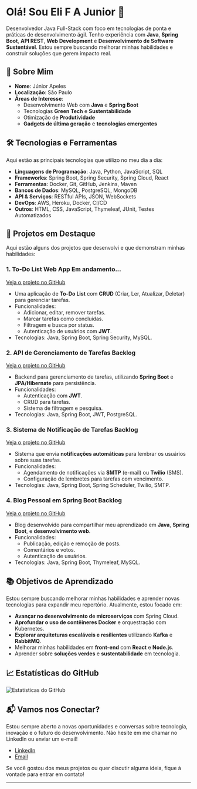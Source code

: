 # Olá! Sou Eli F A Junior 👋

Desenvolvedor Java Full-Stack com foco em tecnologias de ponta e práticas de desenvolvimento ágil. Tenho experiência com **Java**, **Spring Boot**, **API REST**, **Web Development** e **Desenvolvimento de Software Sustentável**. Estou sempre buscando melhorar minhas habilidades e construir soluções que gerem impacto real.

## 🚀 Sobre Mim
- **Nome**: Júnior Apeles
- **Localização**: São Paulo
- **Áreas de Interesse**:
  - Desenvolvimento Web com **Java** e **Spring Boot**
  - Tecnologias **Green Tech** e **Sustentabilidade**
  - Otimização de **Produtividade**
  - **Gadgets de última geração** e **tecnologias emergentes**

## 🛠️ Tecnologias e Ferramentas

Aqui estão as principais tecnologias que utilizo no meu dia a dia:

- **Linguagens de Programação**: Java, Python, JavaScript, SQL
- **Frameworks**: Spring Boot, Spring Security, Spring Cloud, React
- **Ferramentas**: Docker, Git, GitHub, Jenkins, Maven
- **Bancos de Dados**: MySQL, PostgreSQL, MongoDB
- **API & Serviços**: RESTful APIs, JSON, WebSockets
- **DevOps**: AWS, Heroku, Docker, CI/CD
- **Outros**: HTML, CSS, JavaScript, Thymeleaf, JUnit, Testes Automatizados

## 🌱 Projetos em Destaque

Aqui estão alguns dos projetos que desenvolvi e que demonstram minhas habilidades:

### **1. To-Do List Web App** Em andamento...
[Veja o projeto no GitHub](link-para-o-repositorio)
- Uma aplicação de **To-Do List** com **CRUD** (Criar, Ler, Atualizar, Deletar) para gerenciar tarefas.
- Funcionalidades:
  - Adicionar, editar, remover tarefas.
  - Marcar tarefas como concluídas.
  - Filtragem e busca por status.
  - Autenticação de usuários com **JWT**.
- Tecnologias: Java, Spring Boot, Spring Security, MySQL.

### **2. API de Gerenciamento de Tarefas** Backlog
[Veja o projeto no GitHub](link-para-o-repositorio)
- Backend para gerenciamento de tarefas, utilizando **Spring Boot** e **JPA/Hibernate** para persistência.
- Funcionalidades:
  - Autenticação com **JWT**.
  - CRUD para tarefas.
  - Sistema de filtragem e pesquisa.
- Tecnologias: Java, Spring Boot, JWT, PostgreSQL.

### **3. Sistema de Notificação de Tarefas** Backlog
[Veja o projeto no GitHub](link-para-o-repositorio)
- Sistema que envia **notificações automáticas** para lembrar os usuários sobre suas tarefas.
- Funcionalidades:
  - Agendamento de notificações via **SMTP** (e-mail) ou **Twilio** (SMS).
  - Configuração de lembretes para tarefas com vencimento.
- Tecnologias: Java, Spring Boot, Spring Scheduler, Twilio, SMTP.

### **4. Blog Pessoal em Spring Boot** Backlog
[Veja o projeto no GitHub](link-para-o-repositorio)
- Blog desenvolvido para compartilhar meu aprendizado em **Java**, **Spring Boot**, e **desenvolvimento web**.
- Funcionalidades:
  - Publicação, edição e remoção de posts.
  - Comentários e votos.
  - Autenticação de usuários.
- Tecnologias: Java, Spring Boot, Thymeleaf, MySQL.

## 📚 Objetivos de Aprendizado

Estou sempre buscando melhorar minhas habilidades e aprender novas tecnologias para expandir meu repertório. Atualmente, estou focado em:

- **Avançar no desenvolvimento de microserviços** com Spring Cloud.
- **Aprofundar o uso de contêineres Docker** e orquestração com Kubernetes.
- **Explorar arquiteturas escaláveis e resilientes** utilizando **Kafka** e **RabbitMQ**.
- Melhorar minhas habilidades em **front-end** com **React** e **Node.js**.
- Aprender sobre **soluções verdes** e **sustentabilidade** em tecnologia.

## 📈 Estatísticas do GitHub

![Estatísticas do GitHub](https://github-readme-stats.vercel.app/api?username=elifajunior&show_icons=true&theme=radical)

## 📬 Vamos nos Conectar?

Estou sempre aberto a novas oportunidades e conversas sobre tecnologia, inovação e o futuro do desenvolvimento. Não hesite em me chamar no LinkedIn ou enviar um e-mail!

- [LinkedIn](https://www.linkedin.com/in/develi)
- [Email](mailto:eli.fraciscoent@gmail.com)

Se você gostou dos meus projetos ou quer discutir alguma ideia, fique à vontade para entrar em contato!

---

